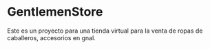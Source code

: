 # GentlemenStore
Este es un proyecto para una tienda virtual para la venta de ropas de caballeros, accesorios en gnal.
